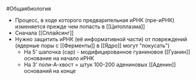 #Общаябиология 
- Процесс, в ходе которого предварительная иРНК (пре-иРНК) изменяется прежде чем попасть в [[Цитоплазма]]
- Сначала [[Сплайсинг]]
- Нужно защитить иРНК (её информативной части) от повреждений (ядерные поры с [[Ферменты]] в [[Ядро]] могут "покусать")
	- На 5' шапочка (cap) - модифицированное гуаниновое [[Гуанин]] основание на начало иРНК
	- На 3' поли-А-хвост = штук 100-200 адениновых [[Аденин]] оснований на конце